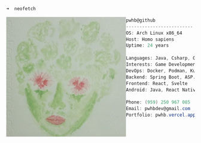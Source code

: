 ```zsh
➜  neofetch 
```

<img align="left" src="https://github.com/pwhb/public/blob/main/images/painting_square.jpg?raw=true" alt="broccoli" width="320" /> 

```csharp
pwhb@github
-------------------------
OS: Arch Linux x86_64
Host: Homo sapiens
Uptime: 24 years

Languages: Java, Csharp, Go, Rust, JavaScript
Interests: Game Development, Artificial Intelligence
DevOps: Docker, Podman, Kubernetes
Backend: Spring Boot, ASP.NET, Gin, Express, Django
Frontend: React, Svelte
Android: Java, React Native

Phone: (959) 250 967 085
Email: pwhbdev@gmail.com
Portfolio: pwhb.vercel.app

```

<!--
**pwhb/pwhb** is a ✨ _special_ ✨ repository because its `README.md` (this file) appears on your GitHub profile.

Here are some ideas to get you started:

- 🔭 I’m currently working on ...
- 🌱 I’m currently learning ...
- 👯 I’m looking to collaborate on ...
- 🤔 I’m looking for help with ...
- 💬 Ask me about ...
- 📫 How to reach me: ...
- 😄 Pronouns: ...
- ⚡ Fun fact: ...
-->
